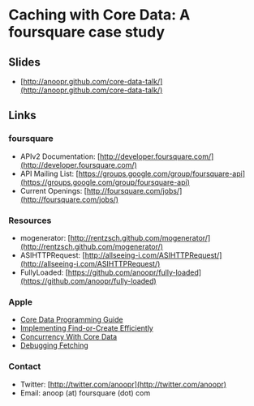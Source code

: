 # Caching with Core Data: A foursquare case study

## Slides

* [http://anoopr.github.com/core-data-talk/](http://anoopr.github.com/core-data-talk/)

## Links

### foursquare

* APIv2 Documentation: [http://developer.foursquare.com/](http://developer.foursquare.com/)
* API Mailing List: [https://groups.google.com/group/foursquare-api](https://groups.google.com/group/foursquare-api)
* Current Openings: [http://foursquare.com/jobs/](http://foursquare.com/jobs/)

### Resources

* mogenerator: [http://rentzsch.github.com/mogenerator/](http://rentzsch.github.com/mogenerator/)
* ASIHTTPRequest: [http://allseeing-i.com/ASIHTTPRequest/](http://allseeing-i.com/ASIHTTPRequest/)
* FullyLoaded: [https://github.com/anoopr/fully-loaded](https://github.com/anoopr/fully-loaded)

### Apple

* [Core Data Programming Guide](http://developer.apple.com/library/ios/#documentation/cocoa/Conceptual/CoreData/cdProgrammingGuide.html)
* [Implementing Find-or-Create Efficiently](http://developer.apple.com/library/ios/documentation/cocoa/Conceptual/CoreData/Articles/cdImporting.html#//apple_ref/doc/uid/TP40003174-SW4)
* [Concurrency With Core Data](http://developer.apple.com/library/ios/documentation/cocoa/Conceptual/CoreData/Articles/cdConcurrency.html#//apple_ref/doc/uid/TP40003385-SW1)
* [Debugging Fetching](http://developer.apple.com/library/ios/documentation/cocoa/conceptual/CoreData/Articles/cdTroubleshooting.html#//apple_ref/doc/uid/TP40002320-SW21)

### Contact

* Twitter: [http://twitter.com/anoopr](http://twitter.com/anoopr)
* Email: anoop (at) foursquare (dot) com
